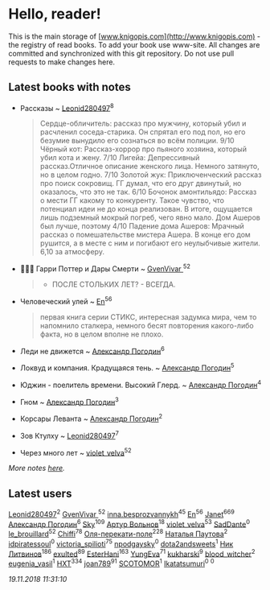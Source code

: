 # Hello, reader!
This is the main storage of [www.knigopis.com](http://www.knigopis.com) - the registry of read books.
To add your book use www-site. All changes are committed and synchronized with this git repository.
Do not use pull requests to make changes here.


## Latest books with notes
* Рассказы ~ [Leonid280497](users/684/684095007-yandex)<sup>8</sup>
    > Сердце-обличитель: рассказ про мужчину, который убил и расчленил соседа-старика. Он спрятал его под пол, но его безумие вынудило его сознаться во всём полиции. 9/10
    > Чёрный кот:  Рассказ-хоррор про пьяного хозяина, который убил кота и жену. 7/10
    > Лигейа: Депрессивный рассказ.Отличное описание женского лица. Немного затянуто, но в целом годно. 7/10
    > Золотой жук: Приключенческий рассказ про поиск сокровищ. ГГ думал, что его друг двинутый, но оказалось, что это не так. 6/10
    > Бочонок амонтильядо: Рассказ о мести ГГ какому то конкуренту. Такое чувство, что потенциал идеи не до конца реализован. В итоге, ощущается лишь подземный мокрый погреб, чего явно мало. Дом Ашеров был лучше, поэтому 4/10
    > Падение дома Ашеров: Мрачный рассказ о помешательстве мистера Ашера. В конце его дом рушится, а в месте с ним и погибают его неулыбчивые жители. 6,10 за атмосферу.

* 🧙🏻‍♂️ Гарри Поттер и Дары Смерти ~ [GvenVivar ](users/158/158266434925901-facebook)<sup>52</sup>
    > - ПОСЛЕ СТОЛЬКИХ ЛЕТ? - ВСЕГДА.

* Человеческий улей ~ [En](users/333/333646551-vkontakte)<sup>56</sup>
    > первая книга серии СТИКС, интересная задумка мира, чем то напомнило сталкера, немного бесят повторения какого-либо факта, но в целом вполне не плохо.

* Леди не движется ~ [Александр Погодин](users/625/6259590452259030261-mailru)<sup>6</sup>

* Локвуд и компания. Крадущаяся тень. ~ [Александр Погодин](users/625/6259590452259030261-mailru)<sup>5</sup>

* Юджин - поелитель времени. Высокий Глерд. ~ [Александр Погодин](users/625/6259590452259030261-mailru)<sup>4</sup>

* Гном ~ [Александр Погодин](users/625/6259590452259030261-mailru)<sup>3</sup>

* Корсары Леванта ~ [Александр Погодин](users/625/6259590452259030261-mailru)<sup>2</sup>

* Зов Ктулху ~ [Leonid280497](users/684/684095007-yandex)<sup>7</sup>

* Через много лет ~ [violet_velva](users/116/116961712580551399099-google)<sup>52</sup>


_More notes [here](latest_books_with_notes.md)._


## Latest users
[Leonid280497](users/684/684095007-yandex)<sup>2</sup> 
[GvenVivar ](users/158/158266434925901-facebook)<sup>52</sup> 
[inna.besprozvannykh](users/733/73323849-yandex)<sup>45</sup> 
[En](users/333/333646551-vkontakte)<sup>56</sup> 
[Janet](users/108/108113656204404967440-google)<sup>669</sup> 
[Александр Погодин](users/625/6259590452259030261-mailru)<sup>6</sup> 
[Sky](users/118/118049897850017649660-google)<sup>109</sup> 
[Артур Вольнов](users/225/225880893-vkontakte)<sup>18</sup> 
[violet_velva](users/116/116961712580551399099-google)<sup>53</sup> 
[SadDante](users/106/106542587075125362464-google)<sup>0</sup> 
[le_brouillard](users/133/13330781-vkontakte)<sup>52</sup> 
[Chiffi](users/105/105831994080785626680-google)<sup>78</sup> 
[Оля-перекати-поле](users/108/10848515355906827860-mailru)<sup>228</sup> 
[ Наталья Паутова](users/850/8505581439164914115-mailru)<sup>2</sup> 
[idpiratessoul](users/462/462695837-vkontakte)<sup>0</sup> 
[victoria_spilioti](users/219/219259003-vkontakte)<sup>75</sup> 
[npodgaysky](users/331/3318941-vkontakte)<sup>0</sup> 
[dota2andsweets](users/100/100671409-vkontakte)<sup>1</sup> 
[Ник Литвинов](users/241/241974816-vkontakte)<sup>186</sup> 
[exulted](users/100/100599204551896265722-google)<sup>89</sup> 
[EsterHani](users/305/30558181-vkontakte)<sup>163</sup> 
[YungEva](users/153/153932733-vkontakte)<sup>71</sup> 
[kukharski](users/106/106006402120489140078-google)<sup>9</sup> 
[blood_witcher](users/158/158994213-vkontakte)<sup>2</sup> 
[eugenia_vasil](users/155/155589403-vkontakte)<sup>1</sup> 
[HXT](users/100/100002563462782-facebook)<sup>334</sup> 
[joan789](users/240/2401650-vkontakte)<sup>91</sup> 
[SCOTOMOR](users/108/108346258937611636820-google)<sup>1</sup> 
[Ikatatsumuri](users/551/55184516-vkontakte)<sup>0</sup> 
[](users/846/846890718375-odnoklassniki)<sup>0</sup> 


_19.11.2018 11:31:10_
